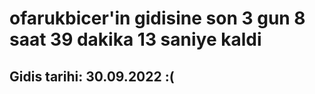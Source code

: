 # ofarukbicer'in gidisine son 3 gun 8 saat 39 dakika 13 saniye kaldi

## Gidis tarihi: 30.09.2022 :(